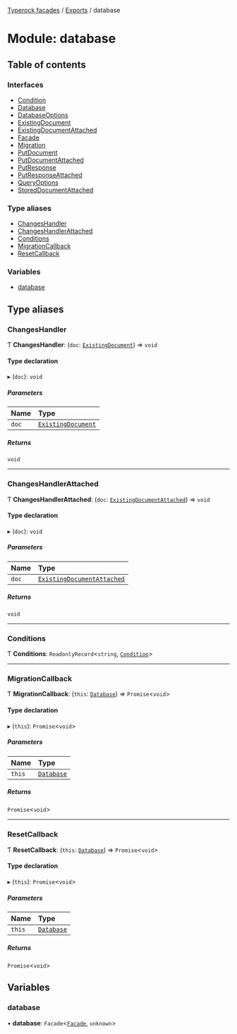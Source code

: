[Typerock facades](../index.md) / [Exports](../modules.md) / database

# Module: database

## Table of contents

### Interfaces

- [Condition](../interfaces/database.Condition.md)
- [Database](../interfaces/database.Database.md)
- [DatabaseOptions](../interfaces/database.DatabaseOptions.md)
- [ExistingDocument](../interfaces/database.ExistingDocument.md)
- [ExistingDocumentAttached](../interfaces/database.ExistingDocumentAttached.md)
- [Facade](../interfaces/database.Facade.md)
- [Migration](../interfaces/database.Migration.md)
- [PutDocument](../interfaces/database.PutDocument.md)
- [PutDocumentAttached](../interfaces/database.PutDocumentAttached.md)
- [PutResponse](../interfaces/database.PutResponse.md)
- [PutResponseAttached](../interfaces/database.PutResponseAttached.md)
- [QueryOptions](../interfaces/database.QueryOptions.md)
- [StoredDocumentAttached](../interfaces/database.StoredDocumentAttached.md)

### Type aliases

- [ChangesHandler](database.md#changeshandler)
- [ChangesHandlerAttached](database.md#changeshandlerattached)
- [Conditions](database.md#conditions)
- [MigrationCallback](database.md#migrationcallback)
- [ResetCallback](database.md#resetcallback)

### Variables

- [database](database.md#database)

## Type aliases

### ChangesHandler

Ƭ **ChangesHandler**: (`doc`: [`ExistingDocument`](../interfaces/database.ExistingDocument.md)) => `void`

#### Type declaration

▸ (`doc`): `void`

##### Parameters

| Name | Type |
| :------ | :------ |
| `doc` | [`ExistingDocument`](../interfaces/database.ExistingDocument.md) |

##### Returns

`void`

___

### ChangesHandlerAttached

Ƭ **ChangesHandlerAttached**: (`doc`: [`ExistingDocumentAttached`](../interfaces/database.ExistingDocumentAttached.md)) => `void`

#### Type declaration

▸ (`doc`): `void`

##### Parameters

| Name | Type |
| :------ | :------ |
| `doc` | [`ExistingDocumentAttached`](../interfaces/database.ExistingDocumentAttached.md) |

##### Returns

`void`

___

### Conditions

Ƭ **Conditions**: `ReadonlyRecord`<`string`, [`Condition`](../interfaces/database.Condition.md)\>

___

### MigrationCallback

Ƭ **MigrationCallback**: (`this`: [`Database`](../interfaces/database.Database.md)) => `Promise`<`void`\>

#### Type declaration

▸ (`this`): `Promise`<`void`\>

##### Parameters

| Name | Type |
| :------ | :------ |
| `this` | [`Database`](../interfaces/database.Database.md) |

##### Returns

`Promise`<`void`\>

___

### ResetCallback

Ƭ **ResetCallback**: (`this`: [`Database`](../interfaces/database.Database.md)) => `Promise`<`void`\>

#### Type declaration

▸ (`this`): `Promise`<`void`\>

##### Parameters

| Name | Type |
| :------ | :------ |
| `this` | [`Database`](../interfaces/database.Database.md) |

##### Returns

`Promise`<`void`\>

## Variables

### database

• **database**: `Facade`<[`Facade`](../interfaces/database.Facade.md), `unknown`\>
